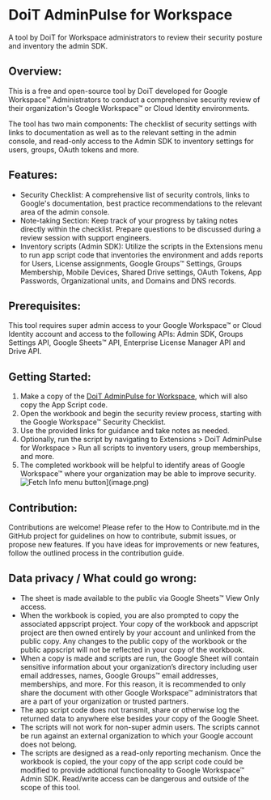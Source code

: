 # DoiT AdminPulse for Workspace

A tool by DoiT for Workspace administrators to review their security posture and inventory the admin SDK.

## Overview:

This is a free and open-source tool by DoiT developed for Google Workspace™ Administrators to conduct a comprehensive security review of their organization's Google Workspace™ or Cloud Identity environments.

The tool has two main components: The checklist of security settings with links to documentation as well as to the relevant setting in the admin console, and read-only access to the Admin SDK to inventory settings for users, groups, OAuth tokens and more.

## Features:

* Security Checklist: A comprehensive list of security controls, links to Google's documentation, best practice recommendations to the relevant area of the admin console.
* Note-taking Section: Keep track of your progress by taking notes directly within the checklist. Prepare questions to be discussed during a review session with support engineers.
* Inventory scripts (Admin SDK): Utilize the scripts in the Extensions menu to run app script code that inventories the environment and adds reports for Users, License assignments, Google Groups™ Settings, Groups Membership, Mobile Devices, Shared Drive settings, OAuth Tokens, App Passwords, Organizational units, and Domains and DNS records.

## Prerequisites:

This tool requires super admin access to your Google Workspace™ or Cloud Identity account and access to the following APIs: Admin SDK, Groups Settings API, Google Sheets™ API, Enterprise License Manager API and Drive API.

## Getting Started:

1. Make a copy of the [DoiT AdminPulse for Workspace](https://docs.google.com/spreadsheets/d/1rbgKhzDYDmPDKuyx9_qR3CWpTX_ouacEKViuPwAUAf8/copy), which will also copy the App Script code.
2. Open the workbook and begin the security review process, starting with the Google Workspace™ Security Checklist.
3. Use the provided links for guidance and take notes as needed.
4. Optionally, run the script by navigating to Extensions > DoiT AdminPulse for Workspace > Run all scripts to inventory users, group memberships, and more.
5. The completed workbook will be helpful to identify areas of Google Workspace™ where your organization may be able to improve security.
![Fetch Info menu button\](image.png)](<Fetch Info.png>)

## Contribution:

Contributions are welcome! Please refer to the How to Contribute.md in the GitHub project for guidelines on how to contribute, submit issues, or propose new features. If you have ideas for improvements or new features, follow the outlined process in the contribution guide.


## Data privacy / What could go wrong:

* The sheet is made available to the public via Google Sheets™ View Only access.
* When the workbook is copied, you are also prompted to copy the associated appscript project. Your copy of the workbook and appscript project are then owned entirely by your account and unlinked from the public copy. Any changes to the public copy of the workbook or the public appscript will not be reflected in your copy of the workbook.
* When a copy is made and scripts are run, the Google Sheet will contain sensitive information about your organization’s directory including user email addresses, names, Google Groups™ email addresses, memberships, and more. For this reason, it is recommended to only share the document with other Google Workspace™ administrators that are a part of your organization or trusted partners.
* The app script code does not transmit, share or otherwise log the returned data to anywhere else besides your copy of the Google Sheet. 
* The scripts will not work for non-super admin users. The scripts cannot be run against an external organization to which your Google account does not belong. 
* The scripts are designed as a read-only reporting mechanism. Once the workbook is copied, the your copy of the app script code could be modified to provide addtional functionoality to Google Workspace™ Admin SDK. Read/write access can be dangerous and outside of the scope of this tool.
